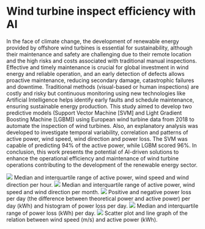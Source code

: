 # Wind turbine inspect efficiency with AI

In the face of climate change, the development of renewable energy provided by offshore
wind turbines is essential for sustainability, although their maintenance and safety are
challenging due to their remote location and the high risks and costs associated with
traditional manual inspections. Effective and timely maintenance is crucial for global
investment in wind energy and reliable operation, and an early detection of defects allows
proactive maintenance, reducing secondary damage, catastrophic failures and downtime.
Traditional methods (visual-based or human inspections) are costly and risky but continuous
monitoring using new technologies like Artificial Intelligence helps identify early faults and
schedule maintenance, ensuring sustainable energy production. This study aimed to develop
two predictive models (Support Vector Machine [SVM] and Light Gradient Boosting Machine
[LGBM]) using European wind turbine data from 2018 to automate the inspection of wind
turbines. Also, an explanatory analysis was developed to investigate temporal variability,
correlation and patterns of active power, wind speed, wind direction and power loss. The
SVM was capable of predicting 94% of the active power, while LGBM scored 96%. In
conclusion, this work presents the potential of AI-driven solutions to enhance the operational
efficiency and maintenance of wind turbine operations contributing to the development of the
renewable energy sector.

<img src='https://raw.githubusercontent.com/Alexandre_Di-Nardi/text_mining_sentiment_analysis/refs/heads/main/media_per_hour.png' >
Median and interquartile range of active power, wind speed and
wind direction per hour. 

<img src='https://raw.githubusercontent.com/Alexandre_Di-Nardi/text_mining_sentiment_analysis/refs/heads/main/media_per_month.png' >
Median and interquartile range of active power, wind speed and
wind direction per month.

<img src='https://raw.githubusercontent.com/Alexandre_Di-Nardi/text_mining_sentiment_analysis/refs/heads/main/power_loss_over_time_histogram.png' >
Positive and negative power loss per day (the difference between theoretical power
and active power) per day (kWh) and histogram of power loss per day.

<img src='https://raw.githubusercontent.com/Alexandre_Di-Nardi/text_mining_sentiment_analysis/refs/heads/main/power_loss_per_day.png' >
Median and interquartile range of power loss (kWh) per day.

<img src='https://raw.githubusercontent.com/Alexandre_Di-Nardi/text_mining_sentiment_analysis/refs/heads/main/active_power_vs_wind_speed_interval_side_by_side.png' >
Scatter plot and line graph of the relation between wind speed (m/s) and
active power (kWh).


